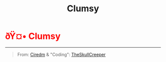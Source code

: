 ﻿---
lang: en-US
title: Clumsy
prev:
next:
---

# <font color="red">ðŸ¤• <b>Clumsy</b></font> <Badge text="Impostor" type="tip" vertical="middle"/>
---

> From: [Ciredm](#) & "Coding": [TheSkullCreeper](https://github.com/Loonie-Toons)
